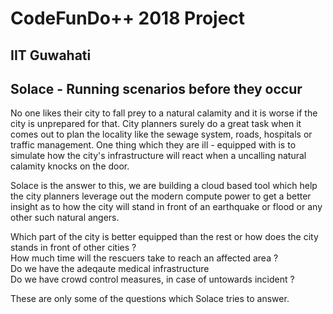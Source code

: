# CodeFunDo++ 2018 Project


## IIT Guwahati

## Solace - Running scenarios before they occur

No one likes their city to fall prey to a natural calamity and it is worse if the city is unprepared for that. City planners surely do a great task when it comes out to plan the locality like the sewage system, roads, hospitals or traffic management. One thing which they are ill - equipped with is to simulate how the city's infrastructure will react when a uncalling natural calamity knocks on the door.

Solace is the answer to this, we are building a cloud based tool which help the city planners leverage out the modern compute power to get a better insight as to how the city will stand in front of an earthquake or flood or any other such natural angers.

Which part of the city is better equipped than the rest or how does the city stands in front of other cities ?<br/>
How much time will the rescuers take to reach an affected area ?<br/>
Do we have the adeqaute medical infrastructure <br/>
Do we have crowd control measures, in case of untowards incident ?<br/>

These are only some of the questions which Solace tries to answer.
